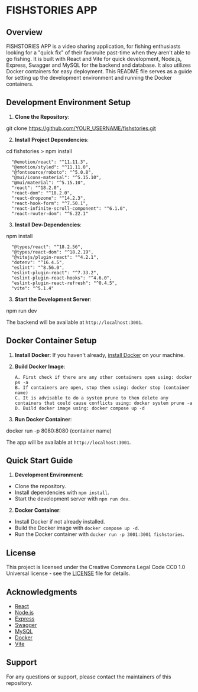 # FISHSTORIES APP

## Overview
FISHSTORIES APP is a video sharing application, for fishing enthusiasts looking for a "quick fix" of their favoruite past-time when they aren't able to go fishing. It is built with React and Vite for quick development, Node.js, Express, Swagger and MySQL for the backend and database. It also utilizes Docker containers for easy deployment. This README file serves as a guide for setting up the development environment and running the Docker containers.

## Development Environment Setup
1. **Clone the Repository**:
  
git clone https://github.com/YOUR_USERNAME/fishstories.git


2. **Install Project Dependencies**:

cd fishstories > npm install

      "@emotion/react": "^11.11.3",
      "@emotion/styled": "^11.11.0",
      "@fontsource/roboto": "^5.0.8",
      "@mui/icons-material": "^5.15.10",
      "@mui/material": "^5.15.10",
      "react": "^18.2.0",
      "react-dom": "^18.2.0",
      "react-dropzone": "^14.2.3",
      "react-hook-form": "^7.50.1",
      "react-infinite-scroll-component": "^6.1.0",
      "react-router-dom": "^6.22.1"

3. **Install Dev-Dependencies**:

npm install

      "@types/react": "^18.2.56",
      "@types/react-dom": "^18.2.19",
      "@vitejs/plugin-react": "^4.2.1",
      "dotenv": "^16.4.5",
      "eslint": "^8.56.0",
      "eslint-plugin-react": "^7.33.2",
      "eslint-plugin-react-hooks": "^4.6.0",
      "eslint-plugin-react-refresh": "^0.4.5",
      "vite": "^5.1.4"

3. **Start the Development Server**: 

npm run dev

The backend will be available at `http://localhost:3001`.

## Docker Container Setup
1. **Install Docker**: 
If you haven't already, [install Docker](https://docs.docker.com/get-docker/) on your machine.

2. **Build Docker Image**:

       A. First check if there are any other containers open using: docker ps -a
       B. If containers are open, stop them using: docker stop (container name)
       C. It is advisable to do a system prune to then delete any containers that could cause conflicts using: docker system prune -a
       D. Build docker image using: docker compose up -d

3. **Run Docker Container**: 

docker run -p 8080:8080 (container name)

The app will be available at `http://localhost:3001`.

## Quick Start Guide
1. **Development Environment**:
- Clone the repository.
- Install dependencies with `npm install`.
- Start the development server with `npm run dev`.

2. **Docker Container**:
- Install Docker if not already installed.
- Build the Docker image with `docker compose up -d`.
- Run the Docker container with `docker run -p 3001:3001 fishstories`.

## License
This project is licensed under the Creative Commons Legal Code CC0 1.0 Universal license - see the [LICENSE](LICENSE) file for details.

## Acknowledgments
- [React](https://reactjs.org/)
- [Node.js](https://nodejs.org/)
- [Express](https://expressjs.com/)
- [Swagger](https://https://swagger.io/)
- [MySQL](https://www.mysql.com/)
- [Docker](https://www.docker.com/)
- [Vite](https://vitejs.dev/)

## Support
For any questions or support, please contact the maintainers of this repository.
